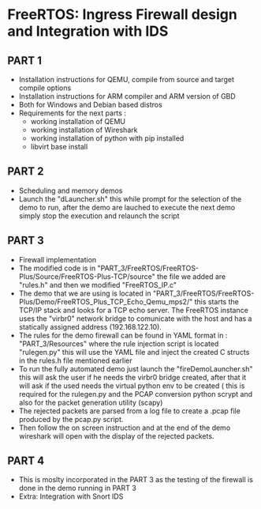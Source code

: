 # FreeRTOS: Ingress Firewall design and Integration with IDS

## PART 1
- Installation instructions for QEMU, compile from source and target compile options
- Installation instructions for ARM compiler and ARM version of GBD
- Both for Windows and Debian based distros
- Requirements for the next parts : 
    - working installation of QEMU
    - working installation of Wireshark
    - working installation of python with pip installed
    - libvirt base install

## PART 2
- Scheduling and memory demos
- Launch the "dLauncher.sh" this while prompt for the selection of the demo to run, after the demo are lauched to execute the next demo simply stop the execution and relaunch the script

## PART 3
- Firewall implementation
- The modified code is in "PART_3/FreeRTOS/FreeRTOS-Plus/Source/FreeRTOS-Plus-TCP/source" the file we added are "rules.h" and then we modified "FreeRTOS_IP.c"
- The demo that we are using is located in "PART_3/FreeRTOS/FreeRTOS-Plus/Demo/FreeRTOS_Plus_TCP_Echo_Qemu_mps2/" this starts the TCP/IP stack and looks for a TCP echo server. The FreeRTOS instance uses the "virbr0" network bridge to comunicate with the host and has a statically assigned address (192.168.122.10).
- The rules for the demo firewall can be found in YAML format in : "PART_3/Resources" where the rule injection script is located "rulegen.py" this will use the YAML file and inject the created C structs in the rules.h file mentioned earlier
- To run the fully automated demo just launch the "fireDemoLauncher.sh" this will ask the user if he needs the virbr0 bridge created, after that it will ask if the used needs the virtual python env to be created ( this is required for the rulegen.py and the PCAP conversion python scrypt and also for the packet generation utility (scapy)
- The rejected packets are parsed from a log file to create a .pcap file produced by the pcap.py script.
- Then follow the on screen instruction and at the end of the demo wireshark will open with the display of the rejected packets.

## PART 4
- This is moslty incorporated in the PART 3 as the testing of the firewall is done in the demo running in PART 3
- Extra: Integration with Snort IDS
